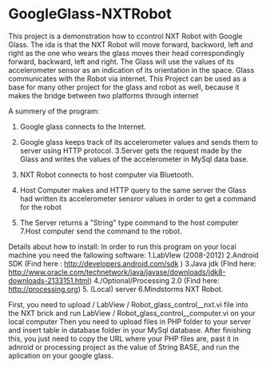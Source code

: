 GoogleGlass-NXTRobot
====================

This project is a demonstration how to ccontrol NXT Robot with Google Glass.
The ida is that the NXT Robot will move forward, backword, left and right as the one who wears the glass moves
their head correspondingly forward, backward, left and right.
The Glass will use the values of its accelerometer sensor as an indication of its orientation in the space.
Glass communicates with the Robot via internet. 
This Project can be used as a base for many other project for the glass and robot as well, because it makes the bridge between two platforms through internet


A summery of the program:
1. Google glass connects to the Internet.
2. Google glass keeps track of its accelerometer values and sends them to server using HTTP protocol. 
3.Server gets the request made by the Glass and writes the values of the accelerometer in MySql data base.

4. NXT Robot connects to host computer via Bluetooth.
5. Host Computer makes and HTTP query to the same server the Glass had written its accelerometer sensror values in order to get a command for the robot
6. The Server returns a "String" type command to the host computer
7.Host computer send the command to the robot.


Details about how to install:
  In order to run this program on your local machine you need the fallowing software:
      1.LabVIew (2008-2012)
      2.Android SDK (Find here : http://developers.android.com/sdk )
      3.Java jdk (FInd here: http://www.oracle.com/technetwork/java/javase/downloads/jdk8-downloads-2133151.html)
      4./Optional/Processing 2.0 (Find here: http://processing.org)
      5. (Local) server
      6.Mindstorms NXT Robot.
      
  First, you need to upload / LabView / Robot_glass_control__nxt.vi file into the NXT brick and run  LabView / Robot_glass_control__computer.vi on your local computer
  Then you need to upload files in PHP folder to your server and insert table in database folder in your MySql database.
  After finishing this, you just need to copy the URL where your PHP files are, past it in adnroid or processing project as the value of String BASE, and run the aplication on your google glass.
  
 
